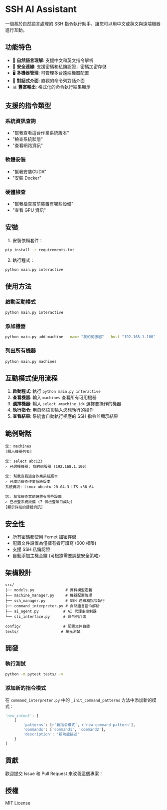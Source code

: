 # SSH AI Assistant

一個基於自然語言處理的 SSH 指令執行助手，讓您可以用中文或英文與遠端機器進行互動。

## 功能特色

- 🤖 **自然語言理解**: 支援中文和英文指令解析
- 🔐 **安全連線**: 支援密碼和私鑰認證，密碼加密存儲
- 🖥️ **多機器管理**: 可管理多台遠端機器配置
- 💬 **對話式介面**: 直觀的命令列對話介面
- 📊 **豐富輸出**: 格式化的命令執行結果顯示

## 支援的指令類型

### 系統資訊查詢
- "幫我查看這台作業系統版本"
- "檢查系統狀態"
- "查看網路資訊"

### 軟體安裝
- "幫我安裝CUDA"
- "安裝 Docker"

### 硬體檢查
- "幫我檢查當前裝置有哪些設備"
- "查看 GPU 資訊"

## 安裝

1. 安裝依賴套件：
```bash
pip install -r requirements.txt
```

2. 執行程式：
```bash
python main.py interactive
```

## 使用方法

### 啟動互動模式
```bash
python main.py interactive
```

### 添加機器
```bash
python main.py add-machine --name "我的伺服器" --host "192.168.1.100" --username "admin"
```

### 列出所有機器
```bash
python main.py machines
```

## 互動模式使用流程

1. **啟動程式**: 執行 `python main.py interactive`
2. **查看機器**: 輸入 `machines` 查看所有可用機器
3. **選擇機器**: 輸入 `select <machine_id>` 選擇要操作的機器
4. **執行指令**: 用自然語言輸入您想執行的操作
5. **查看結果**: 系統會自動執行相應的 SSH 指令並顯示結果

## 範例對話

```
您: machines
[顯示機器列表]

您: select abc123
✓ 已選擇機器: 我的伺服器 (192.168.1.100)

您: 幫我查看這台作業系統版本
✓ 已成功檢查作業系統版本
系統資訊: Linux ubuntu 20.04.3 LTS x86_64

您: 幫我檢查當前裝置有哪些設備
✓ 已檢查系統設備 (7 個檢查項目成功)
[顯示詳細的硬體資訊]
```

## 安全性

- 所有密碼都使用 Fernet 加密存儲
- 配置文件設置為僅擁有者可讀寫 (600 權限)
- 支援 SSH 私鑰認證
- 自動添加主機金鑰 (可根據需要調整安全策略)

## 架構設計

```
src/
├── models.py              # 資料模型定義
├── machine_manager.py     # 機器配置管理
├── ssh_manager.py         # SSH 連線和指令執行
├── command_interpreter.py # 自然語言指令解析
├── ai_agent.py           # AI 代理主控制器
└── cli_interface.py      # 命令列介面

config/                   # 配置文件目錄
tests/                   # 單元測試
```

## 開發

### 執行測試
```bash
python -m pytest tests/ -v
```

### 添加新的指令模式
在 `command_interpreter.py` 中的 `_init_command_patterns` 方法中添加新的模式：

```python
'new_intent': [
    {
        'patterns': [r'新指令模式', r'new command pattern'],
        'commands': ['command1', 'command2'],
        'description': '新功能描述'
    }
]
```

## 貢獻

歡迎提交 Issue 和 Pull Request 來改善這個專案！

## 授權

MIT License
